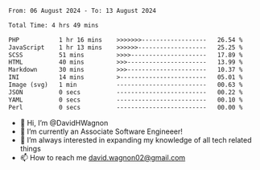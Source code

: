 <!--START_SECTION:waka-->

```txt
From: 06 August 2024 - To: 13 August 2024

Total Time: 4 hrs 49 mins

PHP           1 hr 16 mins    >>>>>>>------------------   26.54 %
JavaScript    1 hr 13 mins    >>>>>>-------------------   25.25 %
SCSS          51 mins         >>>>---------------------   17.89 %
HTML          40 mins         >>>----------------------   13.99 %
Markdown      30 mins         >>>----------------------   10.37 %
INI           14 mins         >------------------------   05.01 %
Image (svg)   1 min           -------------------------   00.63 %
JSON          0 secs          -------------------------   00.22 %
YAML          0 secs          -------------------------   00.10 %
Perl          0 secs          -------------------------   00.00 %
```

<!--END_SECTION:waka-->

- 👋 Hi, I’m @DavidHWagnon
- 👀 I’m currently an Associate Software Engineeer!
- 🌱 I’m always interested in expanding my knowledge of all tech related things
- 📫 How to reach me david.wagnon02@gmail.com

<!---
DavidHWagnon/DavidHWagnon is a ✨ special ✨ repository because its `README.md` (this file) appears on your GitHub profile.
You can click the Preview link to take a look at your changes.
--->
